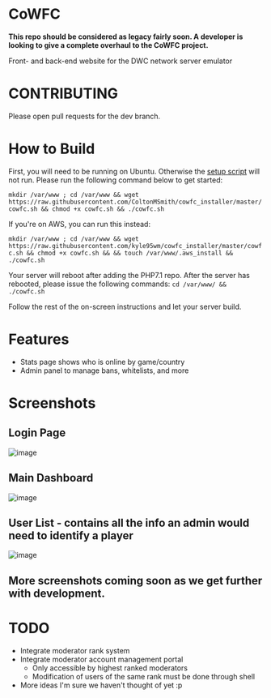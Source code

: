 # CoWFC

**This repo should be considered as legacy fairly soon. A developer is looking to give a complete overhaul to the CoWFC project.**

Front- and back-end website for the DWC network server emulator

# CONTRIBUTING

Please open pull requests for the dev branch.

# How to Build
First, you will need to be running on Ubuntu. Otherwise the [setup script](https://github.com/kyle95wm/cowfc_installer) will not run. Please run the following command below to get started:

`mkdir /var/www ; cd /var/www && wget https://raw.githubusercontent.com/ColtonMSmith/cowfc_installer/master/cowfc.sh && chmod +x cowfc.sh && ./cowfc.sh`

If you're on AWS, you can run this instead:

`mkdir /var/www ; cd /var/www && wget https://raw.githubusercontent.com/kyle95wm/cowfc_installer/master/cowfc.sh && chmod +x cowfc.sh && && touch /var/www/.aws_install && ./cowfc.sh`

Your server will reboot after adding the PHP7.1 repo. After the server has rebooted, please issue the following commands:
`cd /var/www/ && ./cowfc.sh`

Follow the rest of the on-screen instructions and let your server build.

# Features
- Stats page shows who is online by game/country
- Admin panel to manage bans, whitelists, and more

# Screenshots

## Login Page
![image](https://user-images.githubusercontent.com/10158714/30234202-09416e82-94c9-11e7-94ac-8aa6e8bf550d.png)
## Main Dashboard
![image](https://user-images.githubusercontent.com/10158714/30234212-212eadf2-94c9-11e7-8b01-24c10f67ce7a.png)
## User List - contains all the info an admin would need to identify a player
![image](https://user-images.githubusercontent.com/10158714/30234228-3f4ed5b4-94c9-11e7-814c-26d892d29707.png)

## More screenshots coming soon as we get further with development.

# TODO
- Integrate moderator rank system
- Integrate moderator account management portal
  - Only accessible by highest ranked moderators
  - Modification of users of the same rank must be done through shell
- More ideas I'm sure we haven't thought of yet :p
